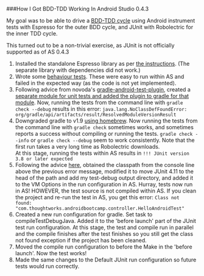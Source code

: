 ###How I Got BDD-TDD Working In Android Studio 0.4.3

My goal was to be able to drive a [BDD-TDD cycle](http://boostagile.com/test-driven-development-and-agile/) using Android instrument tests with Espresso for the outer BDD cycle, and JUnit with Robolectric for the inner TDD cycle.

This turned out to be a non-trivial exercise, as JUnit is not officially supported as of AS 0.4.3


1. Installed the standalone Espresso library as per [the instructions](https://code.google.com/p/android-test-kit/wiki/Espresso). (The separate library with dependencies did not work.)
2. Wrote some [behaviour tests](https://github.com/macosgrove/AndroidBootcampProject/commit/ff41e46f18da9ab904607f62a766368459b78db2). These were easy to run within AS and failed in the expected way (as the code is not yet implemented).
3. Following advice from novoda's [gradle-android-test-plugin](https://github.com/novoda/gradle-android-test-plugin), created a [separate module for unit tests and added the plugin to gradle for that module](https://github.com/macosgrove/AndroidBootcampProject/commit/816cc9f7dc56a3d3d09b040891992d336f6bc277). Now, running the tests from the command line with 
```gradle check --debug``` 
results in this error: 
```java.lang.NoClassDefFoundError: org/gradle/api/artifacts/result/ResolvedModuleVersionResult```
4. Downgraded gradle to v1.9 [using homebrew](http://stackoverflow.com/questions/3987683/homebrew-install-specific-version-of-formula). Now running the tests from the command line with 
```gradle check```
sometimes works, and sometimes reports a success without compiling or running the tests.
```gradle check --info```
or 
```gradle check --debug```
seem to work consistently. Note that the first run takes a very long time as Robolectric downloads.  
At this stage, running the tests within AS results in
```!!! JUnit version 3.8 or later expected```
5. Following the advice [here](http://kostyay.name/android-studio-robolectric-gradle-getting-work/), obtained the classpath from the console line above the previous error message, modified it to move JUnit 4.11 to the head of the path and add my test-debug output directory, and added it to the VM Options in the run configuration in AS. Hurray, tests now run in AS! HOWEVER, the test source is not compiled within AS. If you clean the project and re-run the test in AS, you get this error:
```Class not found: "com.thoughtworks.androidbootcamp.controller.HelloAndroidTest"```
6. Created a new run configuration for gradle. Set task to compileTestDebugJava. Added it to the 'before launch' part of the JUnit test run configuration. At this stage, the test and compile run in parallel and the compile finishes after the test finishes so you still get the class not found exception if the project has been cleaned.
7. Moved the compile run configuration to before the Make in the 'before launch'. Now the test works!
8. Made the same changes to the Default JUnit run configuration so future tests would run correctly.
